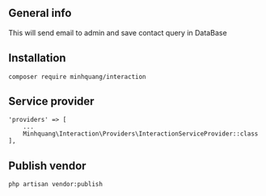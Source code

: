 ## General info
This will send email to admin and save contact query in DataBase
## Installation
```
composer require minhquang/interaction
```
## Service provider
```
'providers' => [
    ...
    Minhquang\Interaction\Providers\InteractionServiceProvider::class
],
```
## Publish vendor
```
php artisan vendor:publish

```
